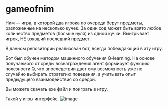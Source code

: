 # gameofnim
Ним — игра, в которой два игрока по очереди берут предметы, разложенные на несколько кучек. За один ход может быть взято любое количество предметов (больше нуля) из одной кучки. Выигрывает игрок, НЕ взявший последний предмет.

В данном репозитории реализован бот, всегда побеждающий в эту игру.

Бот был обучен методом машинного обучения Q-learning. На основе получаемого от среды вознаграждения агент формирует функцию полезности Q, что впоследствии дает ему возможность уже не случайно выбирать стратегию поведения, а учитывать опыт предыдущего взаимодействия со средой.

Вы можете скачать exe файл и поиграть в игру.

Такой у игры интерфейс.
![image](https://github.com/user-attachments/assets/da5894f0-28fd-4410-9833-9b143c6f0f3f)


